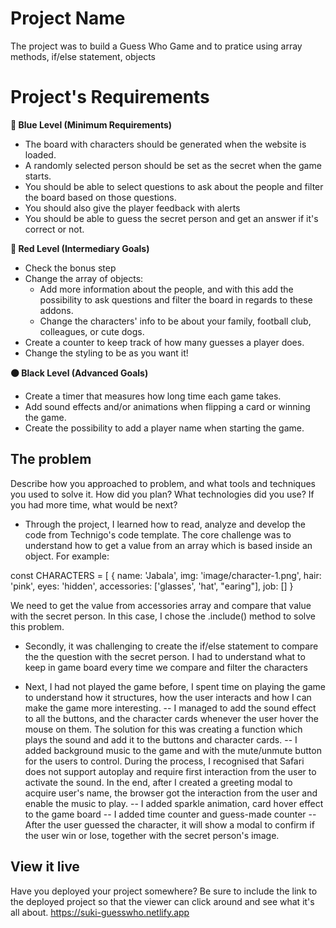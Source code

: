 # Project Name

The project was to build a Guess Who Game and to pratice using array methods, if/else statement, objects

# Project's Requirements

**🔵  Blue Level (Minimum Requirements)**

- The board with characters should be generated when the website is loaded.
- A randomly selected person should be set as the secret when the game starts.
- You should be able to select questions to ask about the people and filter the board based on those questions.
- You should also give the player feedback with alerts
- You should be able to guess the secret person and get an answer if it's correct or not.

**🔴  Red Level (Intermediary Goals)**

- Check the bonus step
- Change the array of objects:
    - Add more information about the people, and with this add the possibility to ask questions and filter the board in regards to these addons.
    - Change the characters' info to be about your family, football club, colleagues, or cute dogs.
- Create a counter to keep track of how many guesses a player does.
- Change the styling to be as you want it!

**⚫  Black Level (Advanced Goals)**

- Create a timer that measures how long time each game takes.
- Add sound effects and/or animations when flipping a card or winning the game.
- Create the possibility to add a player name when starting the game.

## The problem

Describe how you approached to problem, and what tools and techniques you used to solve it. How did you plan? What technologies did you use? If you had more time, what would be next?

 - Through the project, I learned how to read, analyze and develop the code from Technigo's code template. The core challenge was to understand how to get a value from an array which is based inside an object. For example:
 
 const CHARACTERS = [
  {
    name: 'Jabala',
    img: 'image/character-1.png',
    hair: 'pink',
    eyes: 'hidden',
    accessories: ['glasses', 'hat', "earing"],
    job: []
  }
 
 We need to get the value from accessories array and compare that value with the secret person. In this case, I chose the .include() method to solve this problem.

- Secondly, it was challenging to create the if/else statement to compare the the question with the secret person. I had to understand what to keep in game board every time we compare and filter the characters
 
- Next, I had not played the game before, I spent time on playing the game to understand how it structures, how the user interacts and how I can make the game more interesting.
   -- I managed to add the sound effect to all the buttons, and the character cards whenever the user hover the mouse on them. The solution for this was creating a      function which plays the sound and add it to the buttons and character cards.
   -- I added background music to the game and with the mute/unmute button for the users to control. During the process, I recognised that Safari does not support autoplay and require first interaction from the user to activate the sound. In the end, after I created a greeting modal to acquire user's name, the browser got the interaction from the user and enable the music to play. 
   -- I added sparkle animation, card hover effect to the game board
   -- I added time counter and guess-made counter 
   -- After the user guessed the character, it will show a modal to confirm if the user win or lose, together with the secret person's image.
## View it live

Have you deployed your project somewhere? Be sure to include the link to the deployed project so that the viewer can click around and see what it's all about.
https://suki-guesswho.netlify.app
